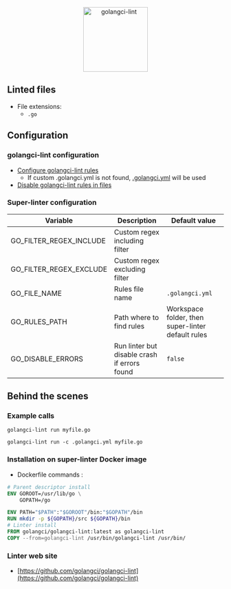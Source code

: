 <!-- markdownlint-disable MD033 MD041 -->
<!-- Generated by .automation/build.py, please do not update manually -->

<div align="center">
  <a href="https://github.com/golangci/golangci-lint" target="blank" title="Visit linter Web Site">
    <img src="https://repository-images.githubusercontent.com/132145189/05239680-dfaf-11e9-9646-2c3ef2f5f8d4" alt="golangci-lint" height="150px">
  </a>
</div>

## Linted files

- File extensions:
  - `.go`

## Configuration

### golangci-lint configuration

- [Configure golangci-lint rules](https://golangci-lint.run/usage/configuration/#config-file)
  - If custom .golangci.yml is not found, [.golangci.yml](https://github.com/nvuillam/super-linter/tree/POC_RefactorInPython/TEMPLATES/.golangci.yml) will be used
- [Disable golangci-lint rules in files](https://golangci-lint.run/usage/false-positives/#nolint)

### Super-linter configuration

| Variable | Description | Default value |
| ----------------- | -------------- | -------------- |
| GO_FILTER_REGEX_INCLUDE | Custom regex including filter |  |
| GO_FILTER_REGEX_EXCLUDE | Custom regex excluding filter |  |
| GO_FILE_NAME | Rules file name | `.golangci.yml` |
| GO_RULES_PATH | Path where to find rules | Workspace folder, then super-linter default rules |
| GO_DISABLE_ERRORS | Run linter but disable crash if errors found | `false` |

## Behind the scenes

### Example calls

```shell
golangci-lint run myfile.go
```

```shell
golangci-lint run -c .golangci.yml myfile.go
```


### Installation on super-linter Docker image

- Dockerfile commands :
```dockerfile
# Parent descriptor install
ENV GOROOT=/usr/lib/go \
    GOPATH=/go

ENV PATH="$PATH":"$GOROOT"/bin:"$GOPATH"/bin
RUN mkdir -p ${GOPATH}/src ${GOPATH}/bin
# Linter install
FROM golangci/golangci-lint:latest as golangci-lint
COPY --from=golangci-lint /usr/bin/golangci-lint /usr/bin/
```


### Linter web site
- [https://github.com/golangci/golangci-lint](https://github.com/golangci/golangci-lint)

